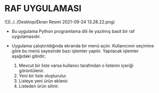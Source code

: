 # RAF UYGULAMASI


![](../../Desktop/Ekran Resmi 2021-09-24 13.28.22.png)
- Bu uygulama Python programlama dili ile yazılmış basit bir raf uygulamasıdır.


- Uygulama çalıştırıldığında ekranda bir menü açılır. Kullanıcının seçimine göre bu menü sayesinde bazı işlemler yapılır. Yapılacak işlemler aşağıdaki gibidir;

   1. Mevcut bir liste varsa kullanıcı tarafından o listenin içeriği görüntülenir.
   2. Yeni bir liste oluşturulur.
   3. Listeye yeni ürün eklenir.
   4. Listeden ürün silinir.
    
